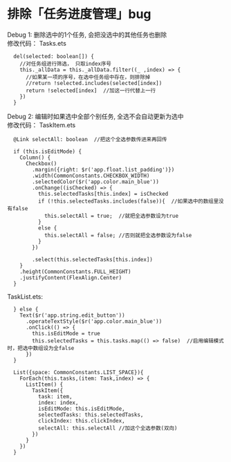 # 排除「任务进度管理」bug  
Debug 1: 删除选中的1个任务, 会把没选中的其他任务也删除  
修改代码： 
Tasks.ets  
        
      del(selected: boolean[]) {  
        //对任务组进行筛选， 只取index序号  
        this._allData = this._allData.filter((_ ,index) => {  
          //如果某一项的序号，在选中任务组中存在，则排除掉  
          //return !selected.includes(selected[index])  
          return !selected[index]  //加这一行代替上一行  
        })  
      }  

Debug 2: 编辑时如果选中全部个别任务, 全选不会自动更新为选中  
修改代码： 
TaskItem.ets  
        
      @Link selectAll: boolean  //把这个全选参数传进来再回传  
  
      if (this.isEditMode) {   
        Column() {  
          Checkbox()   
            .margin({right: $r('app.float.list_padding')})  
            .width(CommonConstants.CHECKBOX_WIDTH)  
            .selectedColor($r('app.color.main_blue'))  
            .onChange((isChecked) => {   
              this.selectedTasks[this.index] = isChecked  
              if (!this.selectedTasks.includes(false)){  //如果选中的数组里没有false  
                this.selectAll = true;  //就把全选参数设为true      
              }  
              else {  
                this.selectAll = false; //否则就把全选参数设为false              
              }  
            })  
                
            .select(this.selectedTasks[this.index])  
        }  
        .height(CommonConstants.FULL_HEIGHT)  
        .justifyContent(FlexAlign.Center)   
      }  
      
TaskList.ets:  
        
      } else {   
        Text($r('app.string.edit_button'))  
          .operateTextStyle($r('app.color.main_blue'))  
          .onClick(() => {  
            this.isEditMode = true   
            this.selectedTasks = this.tasks.map(() => false)  //启用编辑模式时，把选中数组设为全false  
          })  
      }  

      List({space: CommonConstants.LIST_SPACE}){
        ForEach(this.tasks,(item: Task,index) => {
          ListItem() {
            TaskItem({
              task: item, 
              index: index,
              isEditMode: this.isEditMode,
              selectedTasks: this.selectedTasks, 
              clickIndex: this.clickIndex, 
              selectAll: this.selectAll //加这个全选参数(双向)
            })
          }
        })
      }
